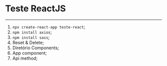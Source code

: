 # Teste ReactJS

---

1. `npx create-react-app teste-react`;
2. `npm install axios`;
3. `npm install sass`;
4. Reset & Delete;
5. Diretório Components;
6. App component;
7. Api method;

